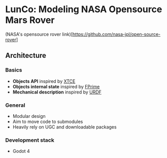 # LunCo: Modeling NASA Opensource Mars Rover

(NASA's opensource rover link)[https://github.com/nasa-jpl/open-source-rover]

## Architecture

### Basics

- **Objects API** inspired by [XTCE](https://en.wikipedia.org/wiki/XML_Telemetric_and_Command_Exchange)
- **Objects internal state** inspired by [FPrime](https://github.com/nasa/fprime)
- **Mechanical description** inspired by [URDF](http://wiki.ros.org/urdf)

### General 

- Modular design
- Aim to move code to submodules
- Heavily rely on UGC and downloadable packages 


### Development stack

- Godot 4